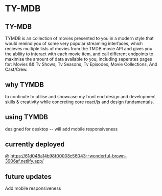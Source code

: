 # TY-MDB

## TY-MDB
TYMDB is an collection of movies presented to you in a modern style that would remind you of some very popular streaming interfaces, which recieves multiple lists of movies from the TMDB movie API and gives you the abliity to interact with each movie item, and call different endpoints to maximise the amount of data available to you, including seperates pages for: Movies && Tv Shows, Tv Seasons, Tv Episodes, Movie Collections, And Cast/Crew.

## why TYMDB
to continute to utilise and showcase my front end design and development skills & creativity while concreting core react/js and design fundamentals.

## using TYMDB
designed for desktop -- will add mobile responsiveness

## currently deployed
@ https://61d048a14b98f00008c56043--wonderful-brown-3906af.netlify.app/

## future updates
Add mobile responsiveness
